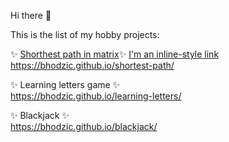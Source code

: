Hi there 👋

This is the list of my hobby projects:

✨ [Shorthest path in matrix](https://bhodzic.github.io/shortest-path/)✨ 
[I'm an inline-style link](https://www.google.com)
https://bhodzic.github.io/shortest-path/

✨ Learning letters game ✨  
https://bhodzic.github.io/learning-letters/

✨ Blackjack ✨  
https://bhodzic.github.io/blackjack/


